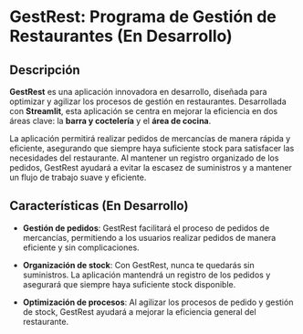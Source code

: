 # GestRest: Programa de Gestión de Restaurantes (En Desarrollo)

## Descripción

**GestRest** es una aplicación innovadora en desarrollo, diseñada para optimizar y agilizar los procesos de gestión en restaurantes. Desarrollada con **Streamlit**, esta aplicación se centra en mejorar la eficiencia en dos áreas clave: la **barra y coctelería** y el **área de cocina**.

La aplicación permitirá realizar pedidos de mercancías de manera rápida y eficiente, asegurando que siempre haya suficiente stock para satisfacer las necesidades del restaurante. Al mantener un registro organizado de los pedidos, GestRest ayudará a evitar la escasez de suministros y a mantener un flujo de trabajo suave y eficiente.

## Características (En Desarrollo)

- **Gestión de pedidos**: GestRest facilitará el proceso de pedidos de mercancías, permitiendo a los usuarios realizar pedidos de manera eficiente y sin complicaciones.

- **Organización de stock**: Con GestRest, nunca te quedarás sin suministros. La aplicación mantendrá un registro de los pedidos y asegurará que siempre haya suficiente stock disponible.

- **Optimización de procesos**: Al agilizar los procesos de pedido y gestión de stock, GestRest ayudará a mejorar la eficiencia general del restaurante.
